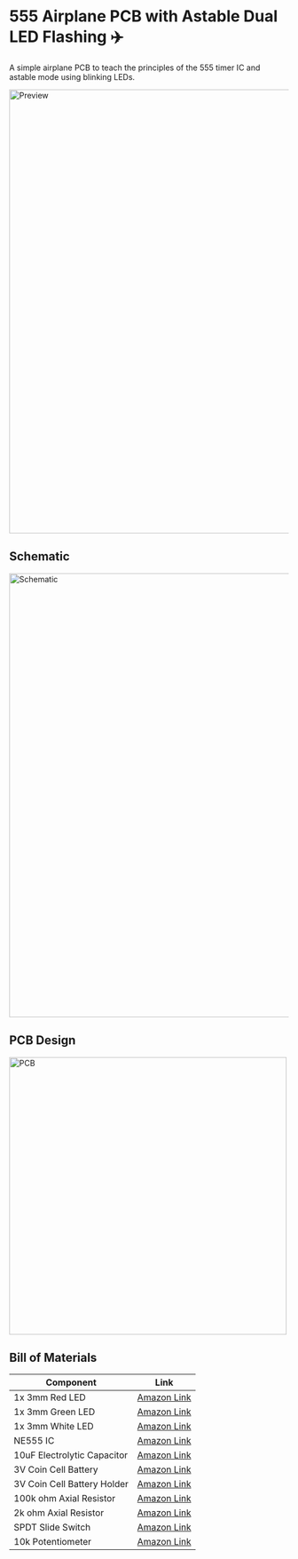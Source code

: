 # 555 Airplane PCB with Astable Dual LED Flashing ✈️
A simple airplane PCB to teach the principles of the 555 timer IC and astable mode using blinking LEDs.

<img src="https://github.com/ANG13T/555-plane/blob/main/assets/preview.PNG" alt="Preview" width="800" />

## Schematic
<img src="https://github.com/ANG13T/555-plane/blob/main/assets/schematic.PNG" alt="Schematic" width="800" />

## PCB Design
<img src="https://github.com/ANG13T/555-plane/blob/main/assets/pcb.PNG" alt="PCB" width="500" />

## Bill of Materials
| Component                   | Link                                                                                                      |
|-----------------------------|-----------------------------------------------------------------------------------------------------------|
| 1x 3mm Red LED             | [Amazon Link](https://www.amazon.com/Diode-Lights-120Pcs-Emitting-Assorted/dp/B0BY28JTFC/ref=sr_1_4?sr=8-4) |
| 1x 3mm Green LED           | [Amazon Link](https://www.amazon.com/Diode-Lights-120Pcs-Emitting-Assorted/dp/B0BY2CZN7M/ref=sr_1_2?sr=8-2) |
| 1x 3mm White LED           | [Amazon Link](https://www.amazon.com/Diode-Lights-120Pcs-Emitting-Assorted/dp/B0BY2DDW65/ref=sr_1_5?sr=8-5) |
| NE555 IC                    | [Amazon Link](https://www.amazon.com/MCIGICM-ne555-Timer-Pulse-Generator/dp/B077BRB6W6/ref=sr_1_2?sr=8-2) |
| 10uF Electrolytic Capacitor| [Amazon Link](https://www.amazon.com/Capacitors-5x11mm-Aluminum-Electrolytic-Capacitor/dp/B0C4DHZV7J/ref=sr_1_5?sr=8-5) |
| 3V Coin Cell Battery        | [Amazon Link](https://www.amazon.com/LiCB-CR2032-Lithium-Battery-10-Pack/dp/B071D4DKTZ/ref=sr_1_8?sr=8-8) |
| 3V Coin Cell Battery Holder | [Amazon Link](https://www.amazon.com/bnafes-Surface-CR2032-Button-Battery/dp/B09KG8S6Z9/ref=sr_1_3?sr=8-3) |
| 100k ohm Axial Resistor    | [Amazon Link](https://www.amazon.com/EDGELEC-Resistor-Tolerance-Multiple-Resistance/dp/B07QK9793W/ref=sr_1_1_sspa?sr=8-1-spons&sp_csd=d2lkZ2V0TmFtZT1zcF9hdGY&psc=1) |
| 2k ohm Axial Resistor      | [Amazon Link](https://amazon.com/EDGELEC-Resistor-Tolerance-Multiple-Resistance/dp/B07QJB31M4/ref=sr_1_1_sspa?sr=8-1-spons&sp_csd=d2lkZ2V0TmFtZT1zcF9hdGY&psc=1) |
| SPDT Slide Switch          | [Amazon Link](https://www.amazon.com/HiLetgo-SS-12D00-Toggle-Switch-Vertical/dp/B07RTJDW27/ref=sr_1_2?sr=8-2) |
| 10k Potentiometer          | [Amazon Link](https://www.amazon.com/Potentiometer-Breadboard-Resistors-Assortment-Compatible/dp/B09G9TBY38/ref=sr_1_9?sr=8-9) |
